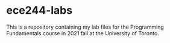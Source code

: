 # ece244-labs

This is a repository containing my lab files for the Programming Fundamentals course in 2021 fall at the University of Toronto.
